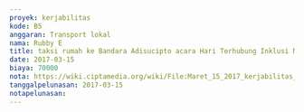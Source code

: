 ```yaml
---
proyek: kerjabilitas
kode: B5
anggaran: Transport lokal
nama: Rubby E
title: taksi rumah ke Bandara Adisucipto acara Hari Terhubung Inklusi Makassar
date: 2017-03-15
biaya: 70000
nota: https://wiki.ciptamedia.org/wiki/File:Maret_15_2017_kerjabilitas_B5_taksi_rumah_ke_bandara_rubby.jpg
tanggalpelunasan: 2017-03-15
notapelunasan:
---
```

